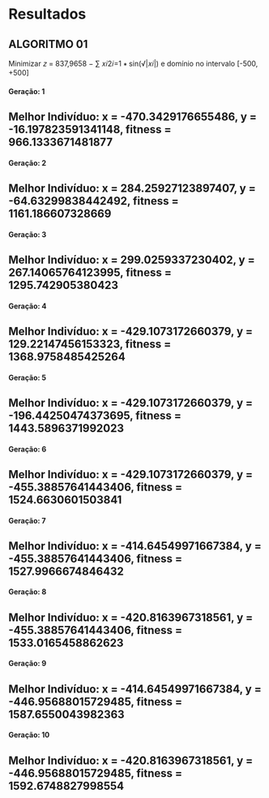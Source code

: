 # Resultados

## ALGORITMO 01
Minimizar 𝑧 = 837,9658 − ∑ 𝑥𝑖2𝑖=1 ∗ sin(√|𝑥𝑖|) e domínio no intervalo [-500, +500]

#### Geração: 1
Melhor Indivíduo: 
x = -470.3429176655486, 
y = -16.197823591341148, 
fitness = 966.1333671481877
--------------------------------
#### Geração: 2
Melhor Indivíduo: 
x = 284.25927123897407, 
y = -64.63299838442492,
fitness = 1161.186607328669
--------------------------------
#### Geração: 3
Melhor Indivíduo:
x = 299.0259337230402,
y = 267.14065764123995,
fitness = 1295.742905380423
--------------------------------
#### Geração: 4
Melhor Indivíduo:
x = -429.1073172660379,
y = 129.22147456153323,
fitness = 1368.9758485425264
--------------------------------
#### Geração: 5
Melhor Indivíduo:
x = -429.1073172660379,
y = -196.44250474373695,
fitness = 1443.5896371992023
--------------------------------
#### Geração: 6
Melhor Indivíduo:
x = -429.1073172660379,
y = -455.38857641443406,
fitness = 1524.6630601503841
--------------------------------
#### Geração: 7
Melhor Indivíduo:
x = -414.64549971667384,
y = -455.38857641443406,
fitness = 1527.9966674846432
--------------------------------
#### Geração: 8
Melhor Indivíduo:
x = -420.8163967318561,
y = -455.38857641443406,
fitness = 1533.0165458862623
--------------------------------
#### Geração: 9
Melhor Indivíduo:
x = -414.64549971667384,
y = -446.95688015729485,
fitness = 1587.6550043982363
--------------------------------
#### Geração: 10
Melhor Indivíduo:
x = -420.8163967318561,
y = -446.95688015729485,
fitness = 1592.6748827998554
--------------------------------